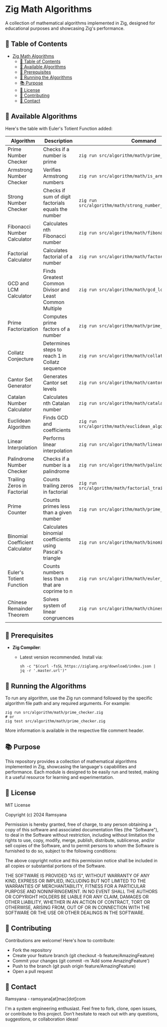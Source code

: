 # Zig Math Algorithms

A collection of mathematical algorithms implemented in Zig, designed for educational purposes and showcasing Zig's performance.

## 🚀 Table of Contents

- [Zig Math Algorithms](#zig-math-algorithms)
  - [🚀 Table of Contents](#-table-of-contents)
  - [🔢 Available Algorithms](#-available-algorithms)
  - [🚀 Prerequisites](#-prerequisites)
  - [🔧 Running the Algorithms](#-running-the-algorithms)
  - [📚 Purpose](#-purpose)
  - [📝 License](#-license)
  - [🤝 Contributing](#-contributing)
  - [📧 Contact](#-contact)

## 🔢 Available Algorithms

Here's the table with Euler's Totient Function added:

| Algorithm | Description | Command |
|-----------|-------------|---------|
| Prime Number Checker | Checks if a number is prime | `zig run src/algorithm/math/prime_checker.zig` |
| Armstrong Number Checker | Verifies Armstrong numbers | `zig run src/algorithm/math/is_armstrong.zig` |
| Strong Number Checker | Checks if sum of digit factorials equals the number | `zig run src/algorithm/math/strong_number_checker.zig` |
| Fibonacci Number Calculator | Calculates nth Fibonacci number | `zig run src/algorithm/math/fibonacci.zig` |
| Factorial Calculator | Calculates factorial of a number | `zig run src/algorithm/math/factorial.zig` |
| GCD and LCM Calculator | Finds Greatest Common Divisor and Least Common Multiple | `zig run src/algorithm/math/gcd_lcm_calculator.zig` |
| Prime Factorization | Computes prime factors of a number | `zig run src/algorithm/math/prime_factorization.zig` |
| Collatz Conjecture | Determines steps to reach 1 in Collatz sequence | `zig run src/algorithm/math/collatz_conjecture.zig` |
| Cantor Set Generator | Generates Cantor set levels | `zig run src/algorithm/math/cantor_set.zig -- 0 1 3` |
| Catalan Number Calculator | Calculates nth Catalan number | `zig run src/algorithm/math/catalan.zig` |
| Euclidean Algorithm | Finds GCD and coefficients | `zig run src/algorithm/math/euclidean_algorithm_extended.zig` |
| Linear Interpolation | Performs linear interpolation | `zig run src/algorithm/math/linear_interpolation.zig` |
| Palindrome Number Checker | Checks if a number is a palindrome | `zig run src/algorithm/math/palindrome_number.zig` |
| Trailing Zeros in Factorial | Counts trailing zeros in factorial | `zig run src/algorithm/math/factorial_trailing_zeroes.zig` |
| Prime Counter | Counts primes less than a given number | `zig run src/algorithm/math/prime_counter.zig` |
| Binomial Coefficient Calculator | Calculates binomial coefficients using Pascal's triangle | `zig run src/algorithm/math/binomial_coefficient.zig` |
| Euler's Totient Function | Counts numbers less than n that are coprime to n | `zig run src/algorithm/math/euler_totient.zig` |
| Chinese Remainder Theorem | Solves system of linear congruences | `zig run src/algorithm/math/chinese_remainder.zig` |

## 🚀 Prerequisites
- **Zig Compiler**: 
  - Latest version recommended. Install via:

    ```shell
    sh -c "$(curl -fsSL https://ziglang.org/download/index.json | jq -r '.master.url')"
    ```

## 🔧 Running the Algorithms

To run any algorithm, use the Zig run command followed by the specific algorithm file path and any required arguments. For example:

```shell
zig run src/algorithm/math/prime_checker.zig
# or
zig test src/algorithm/math/prime_checker.zig
```

More information is available in the respective file comment header.

## 📚 Purpose

This repository provides a collection of mathematical algorithms implemented in Zig, showcasing the language's capabilities and performance. Each module is designed to be easily run and tested, making it a useful resource for learning and experimentation.

## 📝 License

MIT License

Copyright (c) 2024 Ramsyana

Permission is hereby granted, free of charge, to any person obtaining a copy
of this software and associated documentation files (the "Software"), to deal
in the Software without restriction, including without limitation the rights
to use, copy, modify, merge, publish, distribute, sublicense, and/or sell
copies of the Software, and to permit persons to whom the Software is
furnished to do so, subject to the following conditions:

The above copyright notice and this permission notice shall be included in all
copies or substantial portions of the Software.

THE SOFTWARE IS PROVIDED "AS IS", WITHOUT WARRANTY OF ANY KIND, EXPRESS OR
IMPLIED, INCLUDING BUT NOT LIMITED TO THE WARRANTIES OF MERCHANTABILITY,
FITNESS FOR A PARTICULAR PURPOSE AND NONINFRINGEMENT. IN NO EVENT SHALL THE
AUTHORS OR COPYRIGHT HOLDERS BE LIABLE FOR ANY CLAIM, DAMAGES OR OTHER
LIABILITY, WHETHER IN AN ACTION OF CONTRACT, TORT OR OTHERWISE, ARISING FROM,
OUT OF OR IN CONNECTION WITH THE SOFTWARE OR THE USE OR OTHER DEALINGS IN THE
SOFTWARE.

## 🤝 Contributing
Contributions are welcome! Here's how to contribute:
- Fork the repository
- Create your feature branch (git checkout -b feature/AmazingFeature)
- Commit your changes (git commit -m 'Add some AmazingFeature')
- Push to the branch (git push origin feature/AmazingFeature)
- Open a pull request

## 📧 Contact

Ramsyana - ramsyana[at]mac[dot]com

I'm a system engineering enthusiast. Feel free to fork, clone, open issues, or contribute to this project. Don’t hesitate to reach out with any questions, suggestions, or collaboration ideas!


